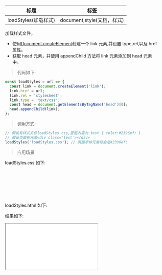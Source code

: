 | 标题                 | 标签                       |
| -------------------- | -------------------------- |
| loadStyles(加载样式) | document,style(文档，样式) |

加载样式文件。

- 使用[Document.createElement](https://developer.mozilla.org/en-US/docs/Web/API/Document/createElement)创建一个 link 元素,并设置 type,rel,以及 href 属性。
- 获取 head 元素，并使用 appendChild 方法将 link 元素添加到 head 元素中。

> 代码如下:

```js
const loadStyles = url => {
  const link = document.createElement('link');
  link.href = url;
  link.rel = 'stylesheet';
  link.type = 'text/css';
  const head = document.getElementsByTagName('head')[0];
  head.appendChild(link);
};
```

> 调用方式:

```js
// 假设有样式文件loadStyles.css,里面内容为.test { color:#2396ef; }
// 假设页面有元素<div class='test'></div>
loadStyles('loadStyles.css'); // 页面字体元素将会是#2396ef;
```

> 应用场景

loadStyles.css 如下:

<div class="code-editor" data-url="codes/javascript/html/loadStyles.css" data-language="css" style="min-height: 70px;margin-bottom: 35px"></div>

loadStyles.html 如下:

<div class="code-editor" data-url="codes/javascript/html/loadStyles.html" data-language="html"></div>

结果如下:

<iframe src="codes/javascript/html/loadStyles.html"></iframe>
